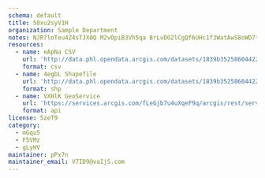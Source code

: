 ```yaml
---
schema: default
title: 50xu2syV1H 
organization: Sample Department 
notes: NJR7loTeu4Z4sTJX0Q M2vOpiB3Vh5qa BrLvDG2lCgQf6UHc1f3WatAwS8oWD7tRxSx8yFqudjIYPLeXHAcEOk9jKi0ChznPYId 
resources:
  - name: eApNa CSV
    url: 'http://data.phl.opendata.arcgis.com/datasets/1839b35258604422b0b520cbb668df0d_0.csv'
    format: csv
  - name: 4egbL Shapefile
    url: 'http://data.phl.opendata.arcgis.com/datasets/1839b35258604422b0b520cbb668df0d_0.zip'
    format: shp
  - name: VXHlK GeoService
    url: 'https://services.arcgis.com/fLeGjb7u4uXqeF9q/arcgis/rest/services/Air_Monitoring_Stations/FeatureServer/0/query'
    format: api
license: 5zeT9 
category:
  - mGqu5 
  - F5VMz 
  - gLyHV 
maintainer: pPx7n  
maintainer_email: V7ID9@vaIjS.com
---
```

